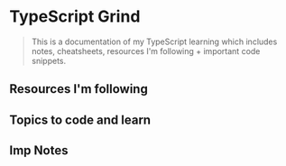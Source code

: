 # TypeScript Grind

> This is a documentation of my TypeScript learning which includes notes, cheatsheets, resources I'm following + important code snippets.

## Resources I'm following

## Topics to code and learn

## Imp Notes
